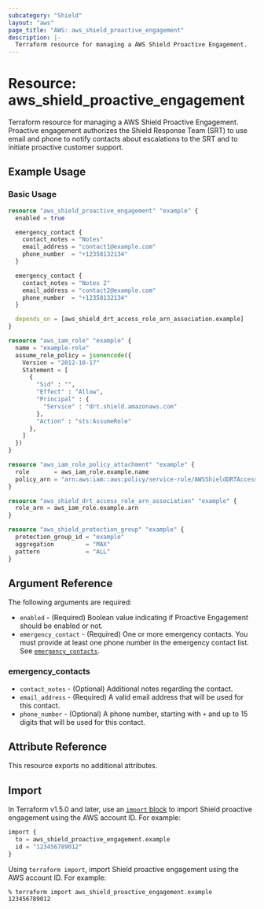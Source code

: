 ```yaml
---
subcategory: "Shield"
layout: "aws"
page_title: "AWS: aws_shield_proactive_engagement"
description: |-
  Terraform resource for managing a AWS Shield Proactive Engagement.
---
```


# Resource: aws_shield_proactive_engagement

Terraform resource for managing a AWS Shield Proactive Engagement.
Proactive engagement authorizes the Shield Response Team (SRT) to use email and phone to notify contacts about escalations to the SRT and to initiate proactive customer support.

## Example Usage

### Basic Usage

```terraform
resource "aws_shield_proactive_engagement" "example" {
  enabled = true

  emergency_contact {
    contact_notes = "Notes"
    email_address = "contact1@example.com"
    phone_number  = "+12358132134"
  }

  emergency_contact {
    contact_notes = "Notes 2"
    email_address = "contact2@example.com"
    phone_number  = "+12358132134"
  }

  depends_on = [aws_shield_drt_access_role_arn_association.example]
}

resource "aws_iam_role" "example" {
  name = "example-role"
  assume_role_policy = jsonencode({
    Version = "2012-10-17"
    Statement = [
      {
        "Sid" : "",
        "Effect" : "Allow",
        "Principal" : {
          "Service" : "drt.shield.amazonaws.com"
        },
        "Action" : "sts:AssumeRole"
      },
    ]
  })
}

resource "aws_iam_role_policy_attachment" "example" {
  role       = aws_iam_role.example.name
  policy_arn = "arn:aws:iam::aws:policy/service-role/AWSShieldDRTAccessPolicy"
}

resource "aws_shield_drt_access_role_arn_association" "example" {
  role_arn = aws_iam_role.example.arn
}

resource "aws_shield_protection_group" "example" {
  protection_group_id = "example"
  aggregation         = "MAX"
  pattern             = "ALL"
}
```

## Argument Reference

The following arguments are required:

* `enabled` - (Required) Boolean value indicating if Proactive Engagement should be enabled or not.
* `emergency_contact` - (Required) One or more emergency contacts. You must provide at least one phone number in the emergency contact list. See [`emergency_contacts`](#emergency_contacts).

### emergency_contacts

* `contact_notes` - (Optional) Additional notes regarding the contact.
* `email_address` - (Required) A valid email address that will be used for this contact.
* `phone_number` - (Optional) A phone number, starting with `+` and up to 15 digits that will be used for this contact.

## Attribute Reference

This resource exports no additional attributes.

## Import

In Terraform v1.5.0 and later, use an [`import` block](https://developer.hashicorp.com/terraform/language/import) to import Shield proactive engagement using the AWS account ID. For example:

```terraform
import {
  to = aws_shield_proactive_engagement.example
  id = "123456789012"
}
```

Using `terraform import`, import Shield proactive engagement using the AWS account ID. For example:

```console
% terraform import aws_shield_proactive_engagement.example 123456789012
```
